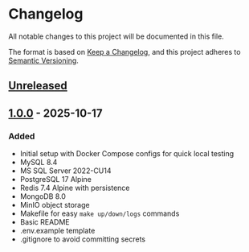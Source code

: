 # Changelog

All notable changes to this project will be documented in this file.

The format is based on [Keep a Changelog](https://keepachangelog.com/en/1.0.0/),
and this project adheres to [Semantic Versioning](https://semver.org/spec/v2.0.0.html).

## [Unreleased]

## [1.0.0] - 2025-10-17

### Added
- Initial setup with Docker Compose configs for quick local testing
- MySQL 8.4
- MS SQL Server 2022-CU14
- PostgreSQL 17 Alpine
- Redis 7.4 Alpine with persistence
- MongoDB 8.0
- MinIO object storage
- Makefile for easy `make up/down/logs` commands
- Basic README
- .env.example template
- .gitignore to avoid committing secrets

[Unreleased]: https://github.com/your-username/stacks/compare/v1.0.0...HEAD
[1.0.0]: https://github.com/your-username/stacks/releases/tag/v1.0.0
